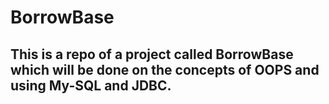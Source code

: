# BorrowBase

## This is a repo of a project called BorrowBase which will be done on the concepts of OOPS and using My-SQL and JDBC.
